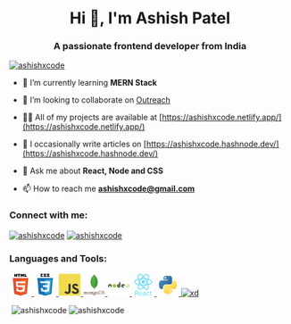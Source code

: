 <h1 align="center">Hi 👋, I'm Ashish Patel</h1>
<h3 align="center">A passionate frontend developer from India</h3>

<p align="left"> <a href="https://twitter.com/ashishxcode" target="blank"><img src="https://img.shields.io/twitter/follow/ashishxcode?logo=twitter&style=for-the-badge" alt="ashishxcode" /></a> </p>

- 🌱 I’m currently learning **MERN Stack**

- 👯 I’m looking to collaborate on [Outreach](https://github.com/ashishxcode/Outreach)

- 👨‍💻 All of my projects are available at [https://ashishxcode.netlify.app/](https://ashishxcode.netlify.app/)

- 📝 I occasionally write articles on [https://ashishxcode.hashnode.dev/](https://ashishxcode.hashnode.dev/)

- 💬 Ask me about **React, Node and CSS**

- 📫 How to reach me **ashishxcode@gmail.com**

<h3 align="left">Connect with me:</h3>
<p align="left">
  
<a href="https://twitter.com/ashishxcode" target="blank"><img align="center" src="https://raw.githubusercontent.com/rahuldkjain/github-profile-readme-generator/master/src/images/icons/Social/twitter.svg" alt="ashishxcode" height="30" width="40" /></a>
<a href="https://linkedin.com/in/ashishxcode" target="blank"><img align="center" src="https://raw.githubusercontent.com/rahuldkjain/github-profile-readme-generator/master/src/images/icons/Social/linked-in-alt.svg" alt="ashishxcode" height="30" width="40" /></a>

</p>

<h3 align="left">Languages and Tools:</h3>
<p align="left">
  
  <a href="https://www.w3.org/html/" target="_blank"> 
      <img src="https://raw.githubusercontent.com/devicons/devicon/master/icons/html5/html5-original-wordmark.svg" alt="html5" width="40" height="40"/> 
  </a> 
  <a href="https://www.w3schools.com/css/" target="_blank"> 
    <img src="https://raw.githubusercontent.com/devicons/devicon/master/icons/css3/css3-original-wordmark.svg" alt="css3" width="40" height="40"/>
  </a> 
  <a href="https://developer.mozilla.org/en-US/docs/Web/JavaScript" target="_blank"> 
    <img src="https://raw.githubusercontent.com/devicons/devicon/master/icons/javascript/javascript-original.svg" alt="javascript" width="40" height="40"/> 
  </a> 
  <a href="https://www.mongodb.com/" target="_blank"> 
    <img src="https://raw.githubusercontent.com/devicons/devicon/master/icons/mongodb/mongodb-original-wordmark.svg" alt="mongodb" width="40" height="40"/> 
  </a> 
  <a href="https://nodejs.org" target="_blank"> 
    <img src="https://raw.githubusercontent.com/devicons/devicon/master/icons/nodejs/nodejs-original-wordmark.svg" alt="nodejs" width="40" height="40"/> 
  </a> 

  <a href="https://reactjs.org/" target="_blank"> 
    <img src="https://raw.githubusercontent.com/devicons/devicon/master/icons/react/react-original-wordmark.svg" alt="react" width="40" height="40"/> 
  </a> 
    <a href="https://www.python.org" target="_blank"> 
    <img src="https://raw.githubusercontent.com/devicons/devicon/master/icons/python/python-original.svg" alt="python" width="40" height="40"/> 
  </a> 
  <a href="https://www.adobe.com/products/xd.html" target="_blank"> 
    <img src="https://cdn.worldvectorlogo.com/logos/adobe-xd.svg" alt="xd" width="40" height="40"/> 
  </a> 
</p>

<div>
   <span>&nbsp;<img src="https://github-readme-stats.vercel.app/api?username=ashishxcode&show_icons=true&locale=en" alt="ashishxcode" /></span>
  <span><img src="https://github-readme-stats.vercel.app/api/top-langs?username=ashishxcode&show_icons=true&locale=en&layout=compact" alt="ashishxcode" /></span>
</div>
